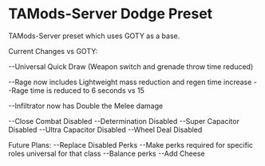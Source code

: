 # TAMods-Server Dodge Preset

TAMods-Server preset which uses GOTY as a base.

Current Changes vs GOTY:

--Universal Quick Draw (Weapon switch and grenade throw time reduced)

--Rage now includes Lightweight mass reduction and regen time increase
--Rage time is reduced to 6 seconds vs 15

--Infiltrator now has Double the Melee damage

--Close Combat Disabled
--Determination Disabled
--Super Capacitor Disabled
--Ultra Capacitor Disabled
--Wheel Deal Disabled

Future Plans:
--Replace Disabled Perks
--Make perks required for specific roles universal for that class
--Balance perks
--Add Cheese